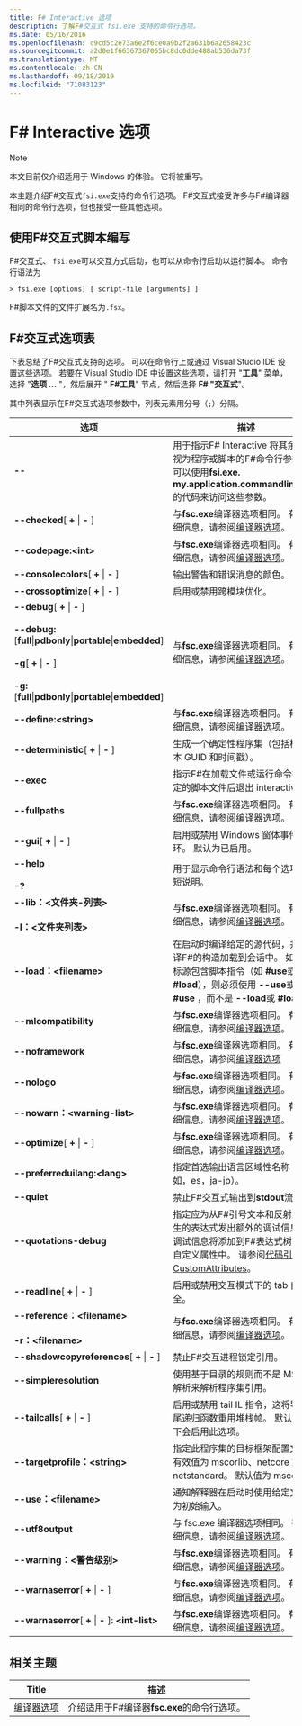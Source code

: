 ```yaml
---
title: F# Interactive 选项
description: 了解F#交互式 fsi.exe 支持的命令行选项。
ms.date: 05/16/2016
ms.openlocfilehash: c9cd5c2e73a6e2f6ce0a9b2f2a631b6a2658423c
ms.sourcegitcommit: a2d0e1f66367367065bc8dc0dde488ab536da73f
ms.translationtype: MT
ms.contentlocale: zh-CN
ms.lasthandoff: 09/18/2019
ms.locfileid: "71083123"
---
```

# <a name="f-interactive-options"></a>F# Interactive 选项

> [!NOTE]
> 本文目前仅介绍适用于 Windows 的体验。  它将被重写。

本主题介绍F#交互式`fsi.exe`支持的命令行选项。 F#交互式接受许多与F#编译器相同的命令行选项，但也接受一些其他选项。

## <a name="using-f-interactive-for-scripting"></a>使用F#交互式脚本编写
F#交互式、 `fsi.exe`可以交互方式启动，也可以从命令行启动以运行脚本。 命令行语法为

```console
> fsi.exe [options] [ script-file [arguments] ]
```

F#脚本文件的文件扩展名为`.fsx`。

## <a name="table-of-f-interactive-options"></a>F#交互式选项表
下表总结了F#交互式支持的选项。 可以在命令行上或通过 Visual Studio IDE 设置这些选项。 若要在 Visual Studio IDE 中设置这些选项，请打开 "**工具**" 菜单，选择 "**选项 ...** "，然后展开 "  **F#工具**" 节点，然后选择 **F# "交互式**"。

其中列表显示在F#交互式选项参数中，列表元素用分号（`;`）分隔。

|选项|描述|
|------|-----------|
|**--**|用于指示F# Interactive 将其余参数视为程序或脚本的F#命令行参数，您可以使用**fsi.exe. my.application.commandlineargs**的代码来访问这些参数。|
|**--checked**[ **+** &#124; **-** ]|与**fsc.exe**编译器选项相同。 有关详细信息，请参阅[编译器选项](compiler-options.md)。|
|**--codepage:&lt;int&gt;**|与**fsc.exe**编译器选项相同。 有关详细信息，请参阅[编译器选项](compiler-options.md)。|
|**--consolecolors**[ **+** &#124; **-** ]|输出警告和错误消息的颜色。|
|**--crossoptimize**[ **+** &#124; **-** ]|启用或禁用跨模块优化。|
|**--debug**[ **+** &#124; **-** ]<br /><br />**--debug:** [**full**&#124;**pdbonly**&#124;**portable**&#124;**embedded**]<br /><br />**-g**[ **+** &#124; **-** ]<br /><br />**-g:** [**full**&#124;**pdbonly**&#124;**portable**&#124;**embedded**]|与**fsc.exe**编译器选项相同。 有关详细信息，请参阅[编译器选项](compiler-options.md)。|
|**--define:&lt;string&gt;**|与**fsc.exe**编译器选项相同。 有关详细信息，请参阅[编译器选项](compiler-options.md)。|
|**--deterministic**[ **+** &#124; **-** ]|生成一个确定性程序集（包括模块版本 GUID 和时间戳）。|
|**--exec**|指示F#在加载文件或运行命令行上给定的脚本文件后退出 interactive。|
|**--fullpaths**|与**fsc.exe**编译器选项相同。 有关详细信息，请参阅[编译器选项](compiler-options.md)。|
|**--gui**[ **+** &#124; **-** ]|启用或禁用 Windows 窗体事件循环。 默认为已启用。|
|**--help**<br /><br />**-?**|用于显示命令行语法和每个选项的简短说明。|
|**--lib：&lt;文件夹-列表&gt;**<br /><br />**-I：&lt;文件夹列表&gt;**|与**fsc.exe**编译器选项相同。 有关详细信息，请参阅[编译器选项](compiler-options.md)。|
|**--load：&lt;filename&gt;**|在启动时编译给定的源代码，并将编译F#的构造加载到会话中。 如果目标源包含脚本指令（如 **#use**或 **#load**），则必须使用 **--use**或 **#use** ，而不是 **--load**或 **#load**。|
|**--mlcompatibility**|与**fsc.exe**编译器选项相同。 有关详细信息，请参阅[编译器选项](compiler-options.md)。|
|**--noframework**|与**fsc.exe**编译器选项相同。 有关详细信息，请参阅[编译器选项](compiler-options.md)|
|**--nologo**|与**fsc.exe**编译器选项相同。 有关详细信息，请参阅[编译器选项](compiler-options.md)。|
|**--nowarn：&lt;warning-list&gt;**|与**fsc.exe**编译器选项相同。 有关详细信息，请参阅[编译器选项](compiler-options.md)。|
|**--optimize**[ **+** &#124; **-** ]|与**fsc.exe**编译器选项相同。 有关详细信息，请参阅[编译器选项](compiler-options.md)。|
|**--preferreduilang:&lt;lang&gt;**| 指定首选输出语言区域性名称（例如，es，ja-jp）。 |
|**--quiet**|禁止F#交互式输出到**stdout**流。|
|**--quotations-debug**|指定应为从F#引号文本和反射定义派生的表达式发出额外的调试信息。 调试信息将添加到F#表达式树节点的自定义属性中。 请参阅[代码引用](code-quotations.md)和[CustomAttributes](https://msdn.microsoft.com/library/eb89943f-5f5b-474e-b125-030ca412edb3)。|
|**--readline**[ **+** &#124; **-** ]|启用或禁用交互模式下的 tab 自动补全。|
|**--reference：&lt;filename&gt;**<br /><br />**-r：&lt;filename&gt;**|与**fsc.exe**编译器选项相同。 有关详细信息，请参阅[编译器选项](compiler-options.md)。|
|**--shadowcopyreferences**[ **+** &#124; **-** ]|禁止F#交互进程锁定引用。|
|**--simpleresolution**|使用基于目录的规则而不是 MSBuild 解析来解析程序集引用。|
|**--tailcalls**[ **+** &#124; **-** ]|启用或禁用 tail IL 指令，这将导致为尾递归函数重用堆栈帧。 默认情况下会启用此选项。|
|**--targetprofile：&lt;string&gt;**|指定此程序集的目标框架配置文件。 有效值为 mscorlib、netcore 或 netstandard。  默认值为 mscorlib。|
|**--use：&lt;filename&gt;**|通知解释器在启动时使用给定文件作为初始输入。|
|**--utf8output**|与 fsc.exe 编译器选项相同。 有关详细信息，请参阅[编译器选项](compiler-options.md)。|
|**--warning：&lt;警告级别&gt;**|与**fsc.exe**编译器选项相同。 有关详细信息，请参阅[编译器选项](compiler-options.md)。|
|**--warnaserror**[ **+** &#124; **-** ]|与**fsc.exe**编译器选项相同。 有关详细信息，请参阅[编译器选项](compiler-options.md)。|
|**--warnaserror**[ **+** &#124; **-** ]: **&lt;int-list&gt;**|与**fsc.exe**编译器选项相同。 有关详细信息，请参阅[编译器选项](compiler-options.md)。|

## <a name="related-topics"></a>相关主题

|Title|描述|
|-----|-----------|
|[编译器选项](compiler-options.md)|介绍适用于F#编译器**fsc.exe**的命令行选项。|
